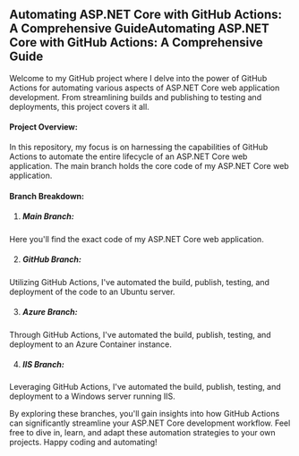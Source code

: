 ## Automating ASP.NET Core with GitHub Actions: A Comprehensive GuideAutomating ASP.NET Core with GitHub Actions: A Comprehensive Guide

Welcome to my GitHub project where I delve into the power of GitHub Actions for automating various aspects of ASP.NET Core web application development. From streamlining builds and publishing to testing and deployments, this project covers it all.

#### Project Overview:

In this repository, my focus is on harnessing the capabilities of GitHub Actions to automate the entire lifecycle of an ASP.NET Core web application. The main branch holds the core code of my ASP.NET Core web application.

#### Branch Breakdown:

1. ##### Main Branch: 
Here you'll find the exact code of my ASP.NET Core web application.

2. ##### GitHub Branch: 
Utilizing GitHub Actions, I've automated the build, publish, testing, and deployment of the code to an Ubuntu server.

3. ##### Azure Branch: 
Through GitHub Actions, I've automated the build, publish, testing, and deployment to an Azure Container instance.

4. ##### IIS Branch: 
Leveraging GitHub Actions, I've automated the build, publish, testing, and deployment to a Windows server running IIS.

By exploring these branches, you'll gain insights into how GitHub Actions can significantly streamline your ASP.NET Core development workflow. Feel free to dive in, learn, and adapt these automation strategies to your own projects. Happy coding and automating!




